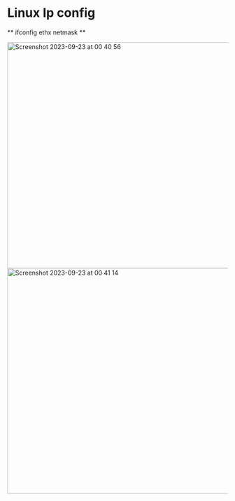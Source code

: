 # Linux Ip config
** ifconfig ethx <ip address> netmask <netmask> **


<img width="516" alt="Screenshot 2023-09-23 at 00 40 56" src="https://github.com/DariaShantalova/dariashantalova.github.io/assets/34622678/955b14c4-4565-4d16-877a-b15d2b9ae8fa">
<img width="515" alt="Screenshot 2023-09-23 at 00 41 14" src="https://github.com/DariaShantalova/dariashantalova.github.io/assets/34622678/7e0a34d2-d720-4ba5-85fe-e9a16b15a973">
